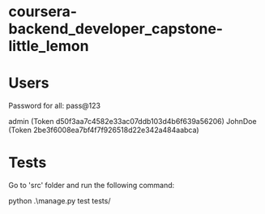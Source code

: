 # coursera-backend_developer_capstone-little_lemon


# Users

Password for all: pass@123

admin (Token d50f3aa7c4582e33ac07ddb103d4b6f639a56206)
JohnDoe (Token 2be3f6008ea7bf4f7f926518d22e342a484aabca)

# Tests
Go to 'src' folder and run the following command:

python .\manage.py test tests/
